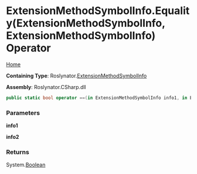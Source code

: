 # ExtensionMethodSymbolInfo\.Equality\(ExtensionMethodSymbolInfo, ExtensionMethodSymbolInfo\) Operator

[Home](../../../README.md)

**Containing Type**: Roslynator\.[ExtensionMethodSymbolInfo](../README.md)

**Assembly**: Roslynator\.CSharp\.dll

```csharp
public static bool operator ==(in ExtensionMethodSymbolInfo info1, in ExtensionMethodSymbolInfo info2)
```

### Parameters

**info1**

**info2**

### Returns

System\.[Boolean](https://docs.microsoft.com/en-us/dotnet/api/system.boolean)

